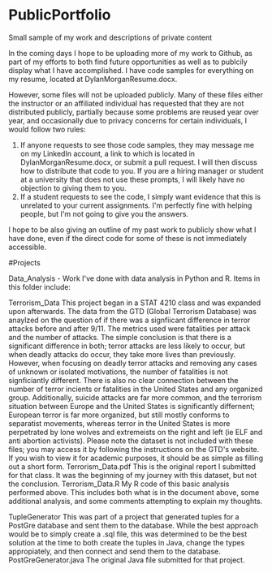 # PublicPortfolio
Small sample of my work and descriptions of private content

In the coming days I hope to be uploading more of my work to Github, as part of my efforts to both find future opportunities as well as to publcily display what I have accomplished. I have code samples for everything on my resume, located at DylanMorganResume.docx.

However, some files will not be uploaded publicly. Many of these files either the instructor or an affiliated individual has requested that they are not distributed publicly, partially because some problems are reused year over year, and occasionally due to privacy concerns for certain individuals, I would follow two rules:

1. If anyone requests to see those code samples, they may message me on my LinkedIn account, a link to which is located in DylanMorganResume.docx, or submit a pull request. I will then discuss how to distribute that code to you. If you are a hiring manager or student at a university that does not use these prompts, I will likely have no objection to giving them to you.
2. If a student requests to see the code, I simply want evidence that this is unrelated to your current assignments. I'm perfectly fine with helping people, but I'm not going to give you the answers.

I hope to be also giving an outline of my past work to publicly show what I have done, even if the direct code for some of these is not immediately accessible.


#Projects

Data_Analysis - Work I've done with data analysis in Python and R. Items in this folder include:

Terrorism_Data
	This project began in a STAT 4210 class and was expanded upon afterwards. The data from the GTD (Global Terrorism Database) was anaylzed on the question of if there was a signfiicant difference in terror attacks before and after 9/11. The metrics used were fatalities per attack and the number of attacks. The simple conclusion is that there is a significant difference in both; terror attacks are less likely to occur, but when deadly attacks do occur, they take more lives than previously. However, when focusing on deadly terror attacks and removing any cases of unknown or isolated motivations, the number of fatalities is not signficiantly different. There is also no clear connection between the number of terror incients or fatalities in the United States and any organized group. Additionally, suicide attacks are far more common, and the terrorism situation between Europe and the United States is significantly differnent; European terror is far more organized, but still mostly conforms to separatist movements, whereas terror in the United States is more perpetrated by lone wolves and extremeists on the right and left (ie ELF and anti abortion activists).
Please note the dataset is not included with these files; you may access it by following the instructions on the GTD's website. If you wish to view it for academic purposes, it should be as simple as filling out a short form.
Terrorism_Data.pdf
	This is the original report I submitted for that class. It was the beginning of my journey with this dataset, but not the conclusion.
Terrorism_Data.R
	My R code of this basic analysis performed above. This includes both what is in the document above, some additional analysis, and some comments attempting to explain my thoughts.

TupleGenerator
	This was part of a project that generated tuples for a PostGre database and sent them to the database. While the best approach would be to simply create a .sql file, this was determined to be the best solution at the time to both create the tuples in Java, change the types appropiately, and then connect and send them to the database.
PostGreGenerator.java
	The original Java file submitted for that project.